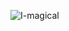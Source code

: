 
![I-magical](https://github.com/VanVoE/imagical/assets/14129171/85fc244b-3de0-4de8-9bd6-8e00f11cd3a0)
